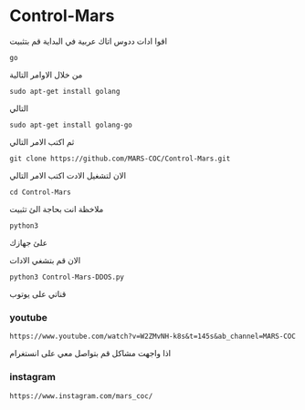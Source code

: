 # Control-Mars
اقوا ادات ددوس اتاك عربية
في البداية قم بتثبيت
```
go
```
من خلال الاوامر التالية 
```
sudo apt-get install golang
```
التالي
```
sudo apt-get install golang-go
```
ثم اكتب الامر التالي
```
git clone https://github.com/MARS-COC/Control-Mars.git
```
الان لتشغيل الادت اكتب الامر التالي 
```
cd Control-Mars
```
ملاخظة انت بحاجة الئ تثبيت 
```
python3
```
علئ جهازك 



الان قم بتشغي الادات 
```
python3 Control-Mars-DDOS.py
```


قناتي على يوتوب 
### youtube
```
https://www.youtube.com/watch?v=W2ZMvNH-k8s&t=145s&ab_channel=MARS-COC

```
اذا واجهت مشاكل قم بتواصل معي على انستغرام 
### instagram
```
https://www.instagram.com/mars_coc/
```
